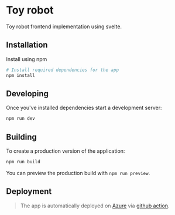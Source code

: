 # Toy robot

Toy robot frontend implementation using svelte.

## Installation

Install using npm

```bash
# Install required dependencies for the app
npm install
```

## Developing

Once you've installed dependencies start a development server:

```bash
npm run dev
```

## Building

To create a production version of the application:

```bash
npm run build
```

You can preview the production build with `npm run preview`.

## Deployment

> The app is automatically deployed on [Azure](https://ms-toyrobot-frontend.azurewebsites.net) via [github action](https://github.com/austwel/toyrobot/blob/main/.github/workflows/main_ms-toyrobot-frontend.yml).
